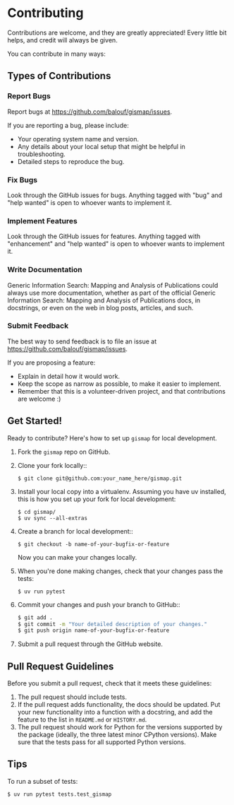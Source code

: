 # Contributing

Contributions are welcome, and they are greatly appreciated! Every little bit
helps, and credit will always be given.

You can contribute in many ways:

## Types of Contributions

### Report Bugs

Report bugs at https://github.com/balouf/gismap/issues.

If you are reporting a bug, please include:

- Your operating system name and version.
- Any details about your local setup that might be helpful in troubleshooting.
- Detailed steps to reproduce the bug.

### Fix Bugs

Look through the GitHub issues for bugs. Anything tagged with "bug" and "help
wanted" is open to whoever wants to implement it.

### Implement Features

Look through the GitHub issues for features. Anything tagged with "enhancement"
and "help wanted" is open to whoever wants to implement it.

### Write Documentation

Generic Information Search: Mapping and Analysis of Publications could always use more documentation, whether as part of the
official Generic Information Search: Mapping and Analysis of Publications docs, in docstrings, or even on the web in blog posts,
articles, and such.

### Submit Feedback

The best way to send feedback is to file an issue at https://github.com/balouf/gismap/issues.

If you are proposing a feature:

- Explain in detail how it would work.
- Keep the scope as narrow as possible, to make it easier to implement.
- Remember that this is a volunteer-driven project, and that contributions
  are welcome :)

## Get Started!

Ready to contribute? Here's how to set up `gismap` for local development.

1. Fork the `gismap` repo on GitHub.

2. Clone your fork locally::
    ```console
    $ git clone git@github.com:your_name_here/gismap.git
    ```

3. Install your local copy into a virtualenv. Assuming you have uv installed, this is how you set up your fork for local development:
    ```console
    $ cd gismap/
    $ uv sync --all-extras
    ```

4. Create a branch for local development::
    ```console
    $ git checkout -b name-of-your-bugfix-or-feature
    ```
    Now you can make your changes locally.

5. When you're done making changes, check that your changes pass the
   tests:
    ```console
    $ uv run pytest
    ```

6. Commit your changes and push your branch to GitHub::
    ```bash
    $ git add .
    $ git commit -m "Your detailed description of your changes."
    $ git push origin name-of-your-bugfix-or-feature
    ```

7. Submit a pull request through the GitHub website.

## Pull Request Guidelines

Before you submit a pull request, check that it meets these guidelines:

1. The pull request should include tests.
2. If the pull request adds functionality, the docs should be updated. Put
   your new functionality into a function with a docstring, and add the
   feature to the list in `README.md` or `HISTORY.md`.
3. The pull request should work for Python for the versions supported by the package (ideally, the three latest minor CPython versions).
   Make sure that the tests pass for all supported Python versions.

## Tips

To run a subset of tests:
```bash
$ uv run pytest tests.test_gismap
```
